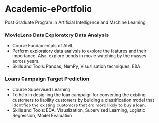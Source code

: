# Academic-ePortfolio
Post Graduate Program in Artificial Intelligence and Machine Learning

### MovieLens Data Exploratory Data Analysis
  - Course Fundamentals of AIML
  - Perform exploratory data analysis to explore the features and their importance. Also, explore trends in movie watching by the masses across years.
  - Skills and Tools: Pandas, NumPy, Visualisation techniques, EDA

### Loans Campaign Target Prediction
  - Course Supervised Learning
  - To help in designing the loan campaign for converting the existing customers to liability customers by building a classification model that identifies the existing customers that are more likely to buy a loan.
  - Skills and Tools: EDA, Visualization, Supervised Learning, Logistic Regression, Model Evaluation
